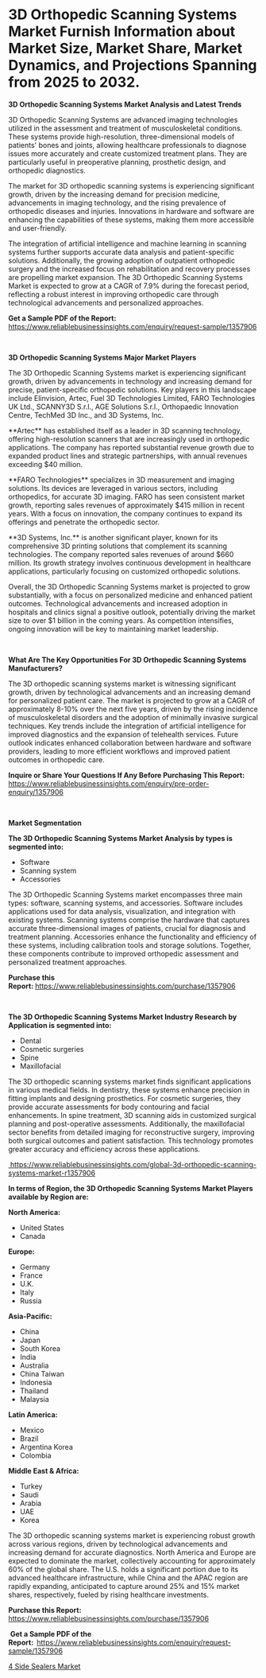 <p><h1>3D Orthopedic Scanning Systems Market Furnish Information about Market Size, Market Share, Market Dynamics, and Projections Spanning from 2025 to 2032.</h1></p><p><strong>3D Orthopedic Scanning Systems Market Analysis and Latest Trends</strong></p>
<p><p>3D Orthopedic Scanning Systems are advanced imaging technologies utilized in the assessment and treatment of musculoskeletal conditions. These systems provide high-resolution, three-dimensional models of patients' bones and joints, allowing healthcare professionals to diagnose issues more accurately and create customized treatment plans. They are particularly useful in preoperative planning, prosthetic design, and orthopedic diagnostics.</p><p>The market for 3D orthopedic scanning systems is experiencing significant growth, driven by the increasing demand for precision medicine, advancements in imaging technology, and the rising prevalence of orthopedic diseases and injuries. Innovations in hardware and software are enhancing the capabilities of these systems, making them more accessible and user-friendly. </p><p>The integration of artificial intelligence and machine learning in scanning systems further supports accurate data analysis and patient-specific solutions. Additionally, the growing adoption of outpatient orthopedic surgery and the increased focus on rehabilitation and recovery processes are propelling market expansion. The 3D Orthopedic Scanning Systems Market is expected to grow at a CAGR of 7.9% during the forecast period, reflecting a robust interest in improving orthopedic care through technological advancements and personalized approaches.</p></p>
<p><strong>Get a Sample PDF of the Report:&nbsp;</strong> <a href="https://www.reliablebusinessinsights.com/enquiry/request-sample/1357906?utm_campaign=2746&utm_medium=2&utm_source=Github&utm_content=ia&utm_term=24022025&utm_id=3d-orthopedic-scanning-systems">https://www.reliablebusinessinsights.com/enquiry/request-sample/1357906</a></p>
<p>&nbsp;</p>
<p><strong>3D Orthopedic Scanning Systems Major Market Players</strong></p>
<p><p>The 3D Orthopedic Scanning Systems market is experiencing significant growth, driven by advancements in technology and increasing demand for precise, patient-specific orthopedic solutions. Key players in this landscape include Elinvision, Artec, Fuel 3D Technologies Limited, FARO Technologies UK Ltd., SCANNY3D S.r.l., AGE Solutions S.r.l., Orthopaedic Innovation Centre, TechMed 3D Inc., and 3D Systems, Inc.</p><p>**Artec** has established itself as a leader in 3D scanning technology, offering high-resolution scanners that are increasingly used in orthopedic applications. The company has reported substantial revenue growth due to expanded product lines and strategic partnerships, with annual revenues exceeding $40 million.</p><p>**FARO Technologies** specializes in 3D measurement and imaging solutions. Its devices are leveraged in various sectors, including orthopedics, for accurate 3D imaging. FARO has seen consistent market growth, reporting sales revenues of approximately $415 million in recent years. With a focus on innovation, the company continues to expand its offerings and penetrate the orthopedic sector.</p><p>**3D Systems, Inc.** is another significant player, known for its comprehensive 3D printing solutions that complement its scanning technologies. The company reported sales revenues of around $660 million. Its growth strategy involves continuous development in healthcare applications, particularly focusing on customized orthopedic solutions.</p><p>Overall, the 3D Orthopedic Scanning Systems market is projected to grow substantially, with a focus on personalized medicine and enhanced patient outcomes. Technological advancements and increased adoption in hospitals and clinics signal a positive outlook, potentially driving the market size to over $1 billion in the coming years. As competition intensifies, ongoing innovation will be key to maintaining market leadership.</p></p>
<p>&nbsp;</p>
<p><strong>What Are The Key Opportunities For 3D Orthopedic Scanning Systems Manufacturers?</strong></p>
<p><p>The 3D orthopedic scanning systems market is witnessing significant growth, driven by technological advancements and an increasing demand for personalized patient care. The market is projected to grow at a CAGR of approximately 8-10% over the next five years, driven by the rising incidence of musculoskeletal disorders and the adoption of minimally invasive surgical techniques. Key trends include the integration of artificial intelligence for improved diagnostics and the expansion of telehealth services. Future outlook indicates enhanced collaboration between hardware and software providers, leading to more efficient workflows and improved patient outcomes in orthopedic care. </p></p>
<p><strong>Inquire or Share Your Questions If Any Before Purchasing This Report:</strong> <a href="https://www.reliablebusinessinsights.com/enquiry/pre-order-enquiry/1357906?utm_campaign=2746&utm_medium=2&utm_source=Github&utm_content=ia&utm_term=24022025&utm_id=3d-orthopedic-scanning-systems">https://www.reliablebusinessinsights.com/enquiry/pre-order-enquiry/1357906</a></p>
<p>&nbsp;</p>
<p><strong>Market Segmentation</strong></p>
<p><strong>The 3D Orthopedic Scanning Systems Market Analysis by types is segmented into:</strong></p>
<p><ul><li>Software</li><li>Scanning system</li><li>Accessories</li></ul></p>
<p><p>The 3D Orthopedic Scanning Systems market encompasses three main types: software, scanning systems, and accessories. Software includes applications used for data analysis, visualization, and integration with existing systems. Scanning systems comprise the hardware that captures accurate three-dimensional images of patients, crucial for diagnosis and treatment planning. Accessories enhance the functionality and efficiency of these systems, including calibration tools and storage solutions. Together, these components contribute to improved orthopedic assessment and personalized treatment approaches.</p></p>
<p><strong>Purchase this Report:&nbsp;</strong><a href="https://www.reliablebusinessinsights.com/purchase/1357906?utm_campaign=2746&utm_medium=2&utm_source=Github&utm_content=ia&utm_term=24022025&utm_id=3d-orthopedic-scanning-systems">https://www.reliablebusinessinsights.com/purchase/1357906</a></p>
<p>&nbsp;</p>
<p><strong>The 3D Orthopedic Scanning Systems Market Industry Research by Application is segmented into:</strong></p>
<p><ul><li>Dental</li><li>Cosmetic surgeries</li><li>Spine</li><li>Maxillofacial</li></ul></p>
<p><p>The 3D orthopedic scanning systems market finds significant applications in various medical fields. In dentistry, these systems enhance precision in fitting implants and designing prosthetics. For cosmetic surgeries, they provide accurate assessments for body contouring and facial enhancements. In spine treatment, 3D scanning aids in customized surgical planning and post-operative assessments. Additionally, the maxillofacial sector benefits from detailed imaging for reconstructive surgery, improving both surgical outcomes and patient satisfaction. This technology promotes greater accuracy and efficiency across these applications.</p></p>
<p><a href="https://www.reliablebusinessinsights.com/global-3d-orthopedic-scanning-systems-market-r1357906?utm_campaign=2746&utm_medium=2&utm_source=Github&utm_content=ia&utm_term=24022025&utm_id=3d-orthopedic-scanning-systems">&nbsp;https://www.reliablebusinessinsights.com/global-3d-orthopedic-scanning-systems-market-r1357906</a></p>
<p><strong>In terms of Region, the 3D Orthopedic Scanning Systems Market Players available by Region are:</strong></p>
<p>
    <p> <strong> North America: </strong>
        <ul>
            <li>United States</li>
            <li>Canada</li>
        </ul>
        </p> 
    <p> <strong> Europe: </strong>
        <ul>
            <li>Germany</li>
            <li>France</li>
            <li>U.K.</li>
            <li>Italy</li>
            <li>Russia</li>
        </ul>
        </p> 
    <p> <strong> Asia-Pacific: </strong>
        <ul>
            <li>China</li>
            <li>Japan</li>
            <li>South Korea</li>
            <li>India</li>
            <li>Australia</li>
            <li>China Taiwan</li>
            <li>Indonesia</li>
            <li>Thailand</li>
            <li>Malaysia</li>
        </ul>
        </p> 
    <p> <strong> Latin America: </strong>
        <ul>
            <li>Mexico</li>
            <li>Brazil</li>
            <li>Argentina Korea</li>
            <li>Colombia</li>
        </ul>
        </p> 
    <p> <strong> Middle East & Africa: </strong>
        <ul>
            <li>Turkey</li>
            <li>Saudi</li>
            <li>Arabia</li>
            <li>UAE</li>
            <li>Korea</li>
        </ul>
    </p>
    </p>
<p><p>The 3D orthopedic scanning systems market is experiencing robust growth across various regions, driven by technological advancements and increasing demand for accurate diagnostics. North America and Europe are expected to dominate the market, collectively accounting for approximately 60% of the global share. The U.S. holds a significant portion due to its advanced healthcare infrastructure, while China and the APAC region are rapidly expanding, anticipated to capture around 25% and 15% market shares, respectively, fueled by rising healthcare investments.</p></p>
<p><strong>Purchase this Report: </strong><a href="https://www.reliablebusinessinsights.com/purchase/1357906?utm_campaign=2746&utm_medium=2&utm_source=Github&utm_content=ia&utm_term=24022025&utm_id=3d-orthopedic-scanning-systems">https://www.reliablebusinessinsights.com/purchase/1357906</a></p>
<p>&nbsp;<strong>Get a Sample PDF of the Report:&nbsp;&nbsp;</strong><a href="https://www.reliablebusinessinsights.com/enquiry/request-sample/1357906?utm_campaign=2746&utm_medium=2&utm_source=Github&utm_content=ia&utm_term=24022025&utm_id=3d-orthopedic-scanning-systems">https://www.reliablebusinessinsights.com/enquiry/request-sample/1357906</a></p>
<p><strong></strong></p>
<p><p><a href="https://github.com/iwciasylvya/Market-Research-Report-List-1/blob/main/4-side-sealers-market.md?utm_campaign=2746&utm_medium=2&utm_source=Github&utm_content=ia&utm_term=24022025&utm_id=3d-orthopedic-scanning-systems">4 Side Sealers Market</a></p></p>